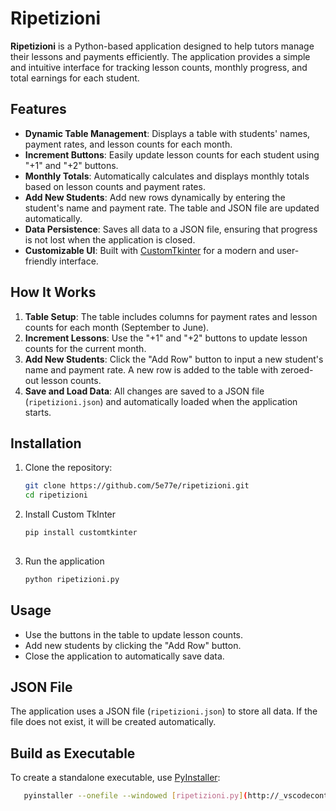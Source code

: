 # Ripetizioni

**Ripetizioni** is a Python-based application designed to help tutors manage their lessons and payments efficiently. The application provides a simple and intuitive interface for tracking lesson counts, monthly progress, and total earnings for each student.

## Features

- **Dynamic Table Management**: Displays a table with students' names, payment rates, and lesson counts for each month.
- **Increment Buttons**: Easily update lesson counts for each student using "+1" and "+2" buttons.
- **Monthly Totals**: Automatically calculates and displays monthly totals based on lesson counts and payment rates.
- **Add New Students**: Add new rows dynamically by entering the student's name and payment rate. The table and JSON file are updated automatically.
- **Data Persistence**: Saves all data to a JSON file, ensuring that progress is not lost when the application is closed.
- **Customizable UI**: Built with [CustomTkinter](https://github.com/TomSchimansky/CustomTkinter) for a modern and user-friendly interface.

## How It Works

1. **Table Setup**: The table includes columns for payment rates and lesson counts for each month (September to June).
2. **Increment Lessons**: Use the "+1" and "+2" buttons to update lesson counts for the current month.
3. **Add New Students**: Click the "Add Row" button to input a new student's name and payment rate. A new row is added to the table with zeroed-out lesson counts.
4. **Save and Load Data**: All changes are saved to a JSON file (`ripetizioni.json`) and automatically loaded when the application starts.

## Installation

1. Clone the repository:
   ```bash
   git clone https://github.com/5e77e/ripetizioni.git
   cd ripetizioni

2. Install Custom TkInter
   ```bash
   pip install customtkinter
  
3. Run the application
   ```bash
   python ripetizioni.py

## Usage

- Use the buttons in the table to update lesson counts.
- Add new students by clicking the "Add Row" button.
- Close the application to automatically save data.

## JSON File

The application uses a JSON file (`ripetizioni.json`) to store all data. If the file does not exist, it will be created automatically.

## Build as Executable

To create a standalone executable, use [PyInstaller](https://pyinstaller.org/):
```bash
   pyinstaller --onefile --windowed [ripetizioni.py](http://_vscodecontentref_/0)
